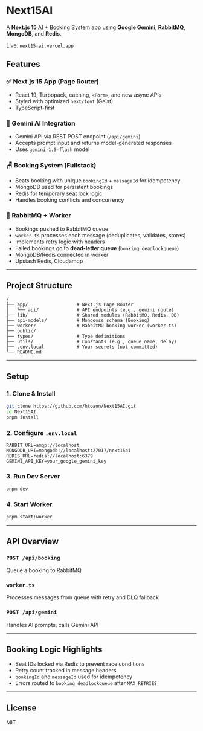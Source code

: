 # Next15AI

A **Next.js 15** AI + Booking System app using **Google Gemini**, **RabbitMQ**, **MongoDB**, and **Redis**.

Live: [`next15-ai.vercel.app`](https://next15-ai.vercel.app)

## Features

### ✅ Next.js 15 App (Page Router)

- React 19, Turbopack, caching, `<Form>`, and new async APIs
- Styled with optimized `next/font` (Geist)
- TypeScript-first

### 🤖 Gemini AI Integration

- Gemini API via REST POST endpoint (`/api/gemini`)
- Accepts prompt input and returns model-generated responses
- Uses `gemini-1.5-flash` model

### 🪑 Booking System (Fullstack)

- Seats booking with unique `bookingId` + `messageId` for idempotency
- MongoDB used for persistent bookings
- Redis for temporary seat lock logic
- Handles booking conflicts and concurrency

### 📩 RabbitMQ + Worker

- Bookings pushed to RabbitMQ queue
- `worker.ts` processes each message (deduplicates, validates, stores)
- Implements retry logic with headers
- Failed bookings go to **dead-letter queue** (`booking_deadlockqueue`)
- MongoDB/Redis connected in worker
- Upstash Redis, Cloudamqp

---

## Project Structure

```
/
├── app/                  # Next.js Page Router
│   └── api/              # API endpoints (e.g., gemini route)
├── lib/                  # Shared modules (RabbitMQ, Redis, DB)
├── api-models/           # Mongoose schema (Booking)
├── worker/               # RabbitMQ booking worker (worker.ts)
├── public/
├── types/                # Type definitions
├── utils/                # Constants (e.g., queue name, delay)
├── .env.local            # Your secrets (not committed)
└── README.md
```

---

## Setup

### 1. Clone & Install

```bash
git clone https://github.com/htoann/Next15AI.git
cd Next15AI
pnpm install
```

### 2. Configure `.env.local`

```env
RABBIT_URL=amqp://localhost
MONGODB_URI=mongodb://localhost:27017/next15ai
REDIS_URL=redis://localhost:6379
GEMINI_API_KEY=your_google_gemini_key
```

### 3. Run Dev Server

```bash
pnpm dev
```

### 4. Start Worker

```bash
pnpm start:worker
```

---

## API Overview

### `POST /api/booking`

Queue a booking to RabbitMQ

### `worker.ts`

Processes messages from queue with retry and DLQ fallback

### `POST /api/gemini`

Handles AI prompts, calls Gemini API

---

## Booking Logic Highlights

- Seat IDs locked via Redis to prevent race conditions
- Retry count tracked in message headers
- `bookingId` and `messageId` used for idempotency
- Errors routed to `booking_deadlockqueue` after `MAX_RETRIES`

---

## License

MIT
